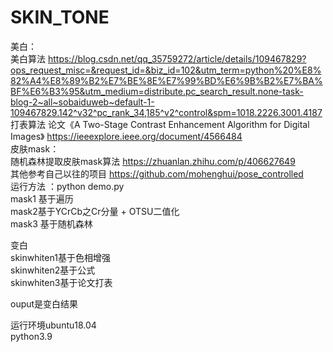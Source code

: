 # SKIN_TONE   
美白：   
美白算法   https://blog.csdn.net/qq_35759272/article/details/109467829?ops_request_misc=&request_id=&biz_id=102&utm_term=python%20%E8%82%A4%E8%89%B2%E7%BE%8E%E7%99%BD%E6%9B%B2%E7%BA%BF%E6%B3%95&utm_medium=distribute.pc_search_result.none-task-blog-2~all~sobaiduweb~default-1-109467829.142^v32^pc_rank_34,185^v2^control&spm=1018.2226.3001.4187     
打表算法   论文《A Two-Stage Contrast Enhancement Algorithm for Digital Images》 https://ieeexplore.ieee.org/document/4566484     
皮肤mask：   
随机森林提取皮肤mask算法   https://zhuanlan.zhihu.com/p/406627649      
其他参考自己以往的项目 https://github.com/mohenghui/pose_controlled     
运行方法 ：python demo.py   
mask1 基于遍历     
mask2基于YCrCb之Cr分量 + OTSU二值化  
mask3 基于随机森林

变白   
skinwhiten1基于色相增强   
skinwhiten2基于公式   
skinwhiten3基于论文打表

ouput是变白结果

运行环境ubuntu18.04   
python3.9
